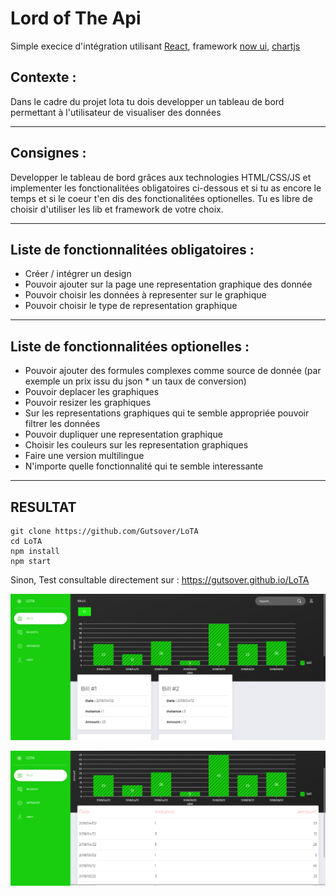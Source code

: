 # Lord of The Api

Simple execice d'intégration utilisant [React](https://reactjs.org), framework [now ui](https://creative-tim.com/product/now-ui-dashboard-react), [chartjs](https://chartjs.org)

## Contexte :

Dans le cadre du projet lota tu dois developper un tableau de bord permettant à l'utilisateur de visualiser des données

----------------------------------------------

## Consignes :

Developper le tableau de bord grâces aux technologies HTML/CSS/JS et implementer les fonctionalitées obligatoires ci-dessous et si tu as encore le temps et si le coeur t'en dis des fonctionalitées optionelles. Tu es libre de choisir d'utiliser les lib et framework de votre choix.

________________________________________________________

## Liste de fonctionnalitées obligatoires :

* Créer / intégrer un design
* Pouvoir ajouter sur la page une representation graphique des donnée
* Pouvoir choisir les données à representer sur le graphique
* Pouvoir choisir le type de representation graphique

______________________________________________________________

## Liste de fonctionnalitées optionelles :

* Pouvoir ajouter des formules complexes comme source de donnée (par exemple un prix issu du json * un taux de conversion)
* Pouvoir deplacer les graphiques
* Pouvoir resizer les graphiques
* Sur les representations graphiques qui te semble appropriée pouvoir filtrer les données
* Pouvoir dupliquer une representation graphique
* Choisir les couleurs sur les representation graphiques
* Faire une version multilingue
* N'importe quelle fonctionnalité qui te semble interessante

______________________________________________________________
## RESULTAT

```
git clone https://github.com/Gutsover/LoTA
cd LoTA
npm install
npm start
```
Sinon, Test consultable directement sur : https://gutsover.github.io/LoTA

![Rendu final](src/assets/img/lota-bills.png "Rendu final")

![Rendu final](src/assets/img/lota-tabl.png "Rendu final")
